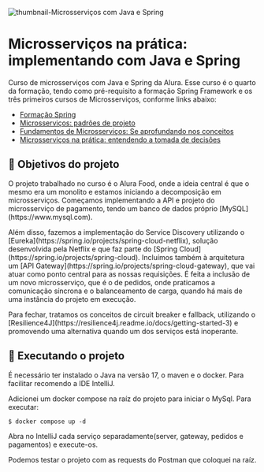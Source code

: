 
![thumbnail-Microsserviços com Java e Spring](https://user-images.githubusercontent.com/66698429/169815319-20640ad4-cda0-4868-9728-d380c5fcc799.png)



# Microsserviços na prática: implementando com Java e Spring


Curso de microsserviços com Java e Spring da Alura. Esse curso é o quarto da formação, tendo como pré-requisito a formação Spring Framework e os três primeiros cursos de Microsserviços, conforme links abaixo:

- [Formação Spring](https://cursos.alura.com.br/formacao-spring-framework)
- [Microsserviços: padrões de projeto](https://cursos.alura.com.br/course/microsservicos-padroes-projeto)
- [Fundamentos de Microsserviços: Se aprofundando nos conceitos](https://cursos.alura.com.br/course/fundamentos-microsservicos-aprofundando-conceitos)
- [Microsserviços na prática: entendendo a tomada de decisões](https://cursos.alura.com.br/course/Microsservicos-pratica-tomada-decisoes)


## 🔨 Objetivos do projeto

<p>  O projeto trabalhado no curso é o Alura Food, onde a ideia central é que o mesmo era um monolito e estamos iniciando a decomposição em microsserviços. Começamos implementando a API e projeto do microsserviço de pagamento, tendo um banco de dados próprio [MySQL](https://www.mysql.com).
</p>

<p>  Além disso, fazemos a implementação do Service Discovery utilizando o [Eureka](https://spring.io/projects/spring-cloud-netflix),   solução desenvolvida pela Netflix e que faz parte do [Spring Cloud](https://spring.io/projects/spring-cloud). Incluímos também à arquitetura um [API Gateway](https://spring.io/projects/spring-cloud-gateway), que vai atuar como ponto central para as nossas requisições. É feita a inclusão de um novo microsserviço, que é o de pedidos, onde praticamos a comunicação síncrona e o balanceamento de carga, quando há mais de uma instância do projeto em execução.</p>

<p>  Para fechar, tratamos os conceitos de circuit breaker e fallback, utilizando o [Resilience4J](https://resilience4j.readme.io/docs/getting-started-3) e promovendo uma alternativa quando um dos serviços está inoperante.</p>

## 🚀 Executando o projeto

É necessário ter instalado o Java na versão 17, o maven e o docker. Para facilitar recomendo a IDE IntelliJ.

Adicionei um docker compose na raíz do projeto para iniciar o MySql. Para executar:

```
$ docker compose up -d
```

Abra no IntelliJ cada serviço separadamente(server, gateway, pedidos e pagamentos) e execute-os.

Podemos testar o projeto com as requests do Postman que coloquei na raíz.
